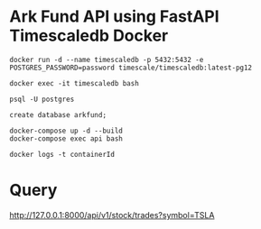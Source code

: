 # Ark Fund API using FastAPI Timescaledb Docker

```db
docker run -d --name timescaledb -p 5432:5432 -e POSTGRES_PASSWORD=password timescale/timescaledb:latest-pg12

docker exec -it timescaledb bash

psql -U postgres

create database arkfund;
```
```docker
docker-compose up -d --build
docker-compose exec api bash

docker logs -t containerId
```

# Query
http://127.0.0.1:8000/api/v1/stock/trades?symbol=TSLA